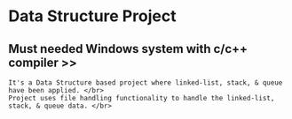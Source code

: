 # Data Structure Project 
## Must needed Windows system with c/c++ compiler >>
    It's a Data Structure based project where linked-list, stack, & queue have been applied. </br>
    Project uses file handling functionality to handle the linked-list, stack, & queue data. </br>
